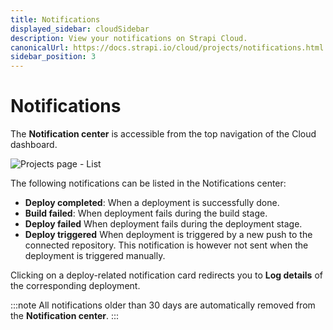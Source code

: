 ```yaml
---
title: Notifications
displayed_sidebar: cloudSidebar
description: View your notifications on Strapi Cloud.
canonicalUrl: https://docs.strapi.io/cloud/projects/notifications.html
sidebar_position: 3
---
```


# Notifications

The **Notification center** is accessible from the top navigation of the Cloud dashboard.

![Projects page - List](/img/assets/cloud/notification-center.png)

The following notifications can be listed in the Notifications center:

* **Deploy completed**: When a deployment is successfully done.
* **Build failed**: When deployment fails during the build stage.
* **Deploy failed** When deployment fails during the deployment stage.
* **Deploy triggered** When deployment is triggered by a new push to the connected repository. This notification is however not sent when the deployment is triggered manually.

Clicking on a deploy-related notification card redirects you to **Log details** of the corresponding deployment.

:::note
All notifications older than 30 days are automatically removed from the **Notification center**.
:::
